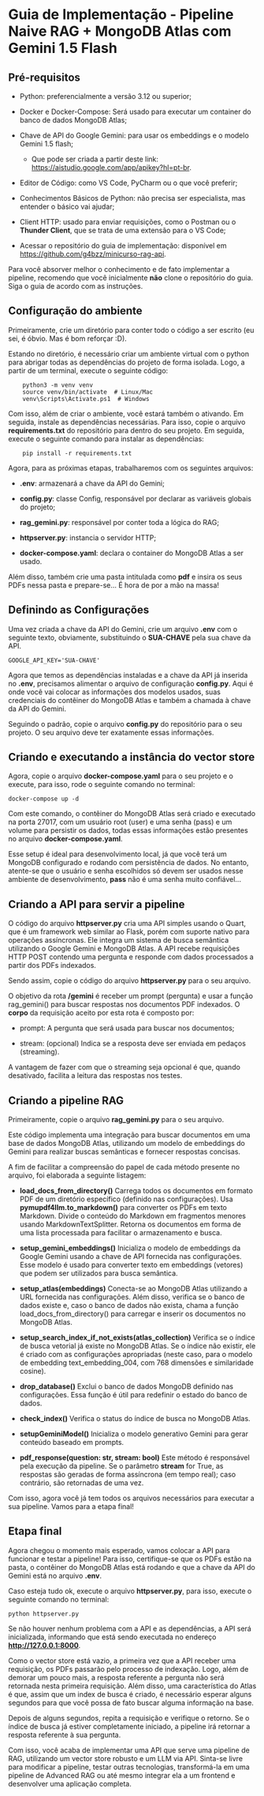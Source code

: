 # Guia de Implementação - Pipeline Naive RAG + MongoDB Atlas com Gemini 1.5 Flash

## Pré-requisitos

-   Python: preferencialmente a versão 3.12 ou superior;

-   Docker e Docker-Compose: Será usado para executar um container do
    banco de dados MongoDB Atlas;

-   Chave de API do Google Gemini: para usar os embeddings e o
    modelo Gemini 1.5 flash;
    - Que pode ser criada a partir deste link: <https://aistudio.google.com/app/apikey?hl=pt-br>.

-   Editor de Código: como VS Code, PyCharm ou o que você preferir;

-   Conhecimentos Básicos de Python: não precisa ser especialista, mas
    entender o básico vai ajudar;

-   Client HTTP: usado para enviar requisições, como o Postman ou o
    **Thunder Client**, que se trata de uma extensão para o VS Code;

-   Acessar o repositório do guia de implementação: disponível em
    <https://github.com/g4bzz/minicurso-rag-api>.

Para você absorver melhor o conhecimento e de fato implementar a
pipeline, recomendo que você inicialmente **não** clone o repositório do
guia. Siga o guia de acordo com as instruções.

## Configuração do ambiente

Primeiramente, crie um diretório para conter todo o código a ser escrito
(eu sei, é óbvio. Mas é bom reforçar :D).

Estando no diretório, é necessário criar um ambiente virtual com o
python para abrigar todas as dependências do projeto de forma isolada.
Logo, a partir de um terminal, execute o seguinte código:

```
    python3 -m venv venv
    source venv/bin/activate  # Linux/Mac
    venv\Scripts\Activate.ps1  # Windows
```

Com isso, além de criar o ambiente, você estará também o ativando. Em
seguida, instale as dependências necessárias. Para isso, copie o arquivo
**requirements.txt** do repositório para dentro do seu projeto. Em
seguida, execute o seguinte comando para instalar as dependências:

```
    pip install -r requirements.txt
```

Agora, para as próximas etapas, trabalharemos com os seguintes arquivos:

-   **.env**: armazenará a chave da API do Gemini;

-   **config.py**: classe Config, responsável por declarar as variáveis
    globais do projeto;

-   **rag_gemini.py**: responsável por conter toda a lógica do RAG;

-   **httpserver.py**: instancia o servidor HTTP;

-   **docker-compose.yaml**: declara o container do MongoDB Atlas a ser
    usado.

Além disso, também crie uma pasta intitulada como **pdf** e insira os
seus PDFs nessa pasta e prepare-se... É hora de por a mão na massa!

## Definindo as Configurações

Uma vez criada a chave da API do Gemini, crie um arquivo **.env** com o
seguinte texto, obviamente, substituindo o **SUA-CHAVE** pela sua chave
da API.

```
GOOGLE_API_KEY='SUA-CHAVE'
```

Agora que temos as dependências instaladas e a chave da API já inserida
no **.env**, precisamos alimentar o arquivo de configuração
**config.py**. Aqui é onde você vai colocar as informações dos modelos
usados, suas credenciais do contêiner do MongoDB Atlas e também a
chamada à chave da API do Gemini.

Seguindo o padrão, copie o arquivo **config.py** do repositório para o
seu projeto. O seu arquivo deve ter exatamente essas informações.

## Criando e executando a instância do vector store

Agora, copie o arquivo **docker-compose.yaml** para o seu projeto e o
execute, para isso, rode o seguinte comando no terminal:
```
docker-compose up -d
```
Com este comando, o contêiner do MongoDB Atlas será criado e executado
na porta 27017, com um usuário root (user) e uma senha (pass) e um
volume para persistir os dados, todas essas informações estão presentes
no arquivo **docker-compose.yaml**.

Esse setup é ideal para desenvolvimento local, já que você terá um
MongoDB configurado e rodando com persistência de dados. No entanto,
atente-se que o usuário e senha escolhidos só devem ser usados nesse
ambiente de desenvolvimento, **pass** não é uma senha muito confiável...

## Criando a API para servir a pipeline

O código do arquivo **httpserver.py** cria uma API simples usando o
Quart, que é um framework web similar ao Flask, porém com suporte nativo
para operações assíncronas. Ele integra um sistema de busca semântica
utilizando o Google Gemini e MongoDB Atlas. A API recebe requisições
HTTP POST contendo uma pergunta e responde com dados processados a
partir dos PDFs indexados.

Sendo assim, copie o código do arquivo **httpserver.py** para o seu
arquivo.

O objetivo da rota **/gemini** é receber um prompt (pergunta) e usar a
função rag_gemini() para buscar respostas nos documentos PDF indexados.
O **corpo** da requisição aceito por esta rota é composto por:

-   prompt: A pergunta que será usada para buscar nos documentos;

-   stream: (opcional) Indica se a resposta deve ser enviada em pedaços
    (streaming).

A vantagem de fazer com que o streaming seja opcional é que, quando
desativado, facilita a leitura das respostas nos testes.

## Criando a pipeline RAG

Primeiramente, copie o arquivo **rag_gemini.py** para o seu arquivo.

Este código implementa uma integração para buscar documentos em uma base
de dados MongoDB Atlas, utilizando um modelo de embeddings do Gemini
para realizar buscas semânticas e fornecer respostas concisas.

A fim de facilitar a compreensão do papel de cada método presente no
arquivo, foi elaborada a seguinte listagem:

-   **load_docs_from_directory()** Carrega todos os documentos em
    formato PDF de um diretório específico (definido nas configurações).
    Usa **pymupdf4llm.to_markdown()** para converter os PDFs em texto
    Markdown. Divide o conteúdo do Markdown em fragmentos menores usando
    MarkdownTextSplitter. Retorna os documentos em forma de uma lista
    processada para facilitar o armazenamento e busca.

-   **setup_gemini_embeddings()** Inicializa o modelo de embeddings da
    Google Gemini usando a chave de API fornecida nas configurações.
    Esse modelo é usado para converter texto em embeddings (vetores) que
    podem ser utilizados para busca semântica.

-   **setup_atlas(embeddings)** Conecta-se ao MongoDB Atlas utilizando a
    URL fornecida nas configurações. Além disso, verifica se o banco de
    dados existe e, caso o banco de dados não exista, chama a função
    load_docs_from_directory() para carregar e inserir os documentos no
    MongoDB Atlas.

-   **setup_search_index_if_not_exists(atlas_collection)** Verifica se o
    índice de busca vetorial já existe no MongoDB Atlas. Se o índice não
    existir, ele é criado com as configurações apropriadas (neste caso,
    para o modelo de embedding text_embedding_004, com 768 dimensões e
    similaridade cosine).

-   **drop_database()** Exclui o banco de dados MongoDB definido nas
    configurações. Essa função é útil para redefinir o estado do banco
    de dados.

-   **check_index()** Verifica o status do índice de busca no MongoDB
    Atlas.

-   **setupGeminiModel()** Inicializa o modelo generativo Gemini para
    gerar conteúdo baseado em prompts.

-   **pdf_response(question: str, stream: bool)** Este método é responsável
    pela execução da pipeline. Se o parâmetro **stream** for True, as
    respostas são geradas de forma assíncrona (em tempo real); caso
    contrário, são retornadas de uma vez.

Com isso, agora você já tem todos os arquivos necessários para executar
a sua pipeline. Vamos para a etapa final!

## Etapa final

Agora chegou o momento mais esperado, vamos colocar a API para funcionar
e testar a pipeline! Para isso, certifique-se que os PDFs estão na
pasta, o contêiner do MongoDB Atlas está rodando e que a chave da API do
Gemini está no arquivo **.env**.

Caso esteja tudo ok, execute o arquivo **httpserver.py**, para isso,
execute o seguinte comando no terminal:

```
python httpserver.py
```

Se não houver nenhum problema com a API e as dependências, a API será
inicializada, informando que está sendo executada no endereço
**http://127.0.0.1:8000**.

Como o vector store está vazio, a primeira vez que a API receber uma
requisição, os PDFs passarão pelo processo de indexação. Logo, além de
demorar um pouco mais, a resposta referente a pergunta não será
retornada nesta primeira requisição. Além disso, uma característica do
Atlas é que, assim que um index de busca é criado, é necessário esperar
alguns segundos para que você possa de fato buscar alguma informação na
base.

Depois de alguns segundos, repita a requisição e verifique o retorno. Se
o índice de busca já estiver completamente iniciado, a pipeline irá
retornar a resposta referente à sua pergunta.

Com isso, você acaba de implementar uma API que serve uma pipeline de
RAG, utilizando um vector store robusto e um LLM via API. Sinta-se livre
para modificar a pipeline, testar outras tecnologias, transformá-la em
uma pipeline de Advanced RAG ou até mesmo integrar ela a um frontend e
desenvolver uma aplicação completa.